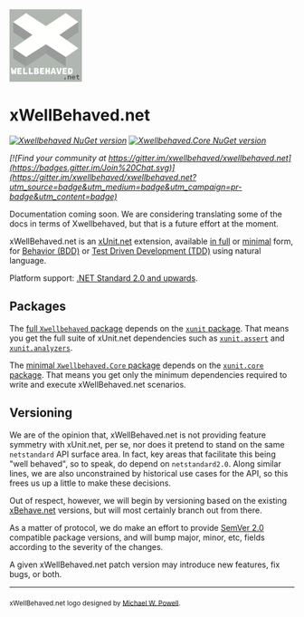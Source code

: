 <img src="assets/xwellbehaved_dotnet_256x256.png" width="128" />

# xWellBehaved.net

_[![Xwellbehaved NuGet version](https://img.shields.io/nuget/dt/Xwellbehaved.svg?style=flat&label=nuget%3A%20Xwellbehaved)](https://www.nuget.org/packages/Xwellbehaved)_
_[![Xwellbehaved.Core NuGet version](https://img.shields.io/nuget/dt/Xwellbehaved.Core.svg?style=flat&label=nuget%3A%20Xwellbehaved.Core)](https://www.nuget.org/packages/Xwellbehaved.Core)_

_[![Find your community at https://gitter.im/xwellbehaved/xwellbehaved.net](https://badges.gitter.im/Join%20Chat.svg)](https://gitter.im/xwellbehaved/xwellbehaved.net?utm_source=badge&utm_medium=badge&utm_campaign=pr-badge&utm_content=badge)_

Documentation coming soon. We are considering translating some of the docs in terms of Xwellbehaved, but that is a future effort at the moment.

xWellBehaved.net is an [xUnit.net](https://github.com/xunit/xunit) extension, available [in full](https://www.nuget.org/packages/Xwellbehaved) or [minimal](https://www.nuget.org/packages/Xwellbehaved.Core) form, for [Behavior (BDD)](https://en.wikipedia.org/wiki/Behavior-driven_development) or [Test Driven Development (TDD)](https://en.wikipedia.org/wiki/Test-driven_development) using natural language.

Platform support: [.NET Standard 2.0 and upwards](https://docs.microsoft.com/en-us/dotnet/standard/net-standard).

## Packages

The [full `Xwellbehaved` package](https://www.nuget.org/packages/Xwellbehaved) depends on the [`xunit` package](https://www.nuget.org/packages/xunit). That means you get the full suite of xUnit.net dependencies such as [`xunit.assert`](https://www.nuget.org/packages/xunit.assert) and [`xunit.analyzers`](https://www.nuget.org/packages/xunit.analyzers).

The [minimal `Xwellbehaved.Core` package](https://www.nuget.org/packages/Xwellbehaved.Core) depends on the [`xunit.core` package](https://www.nuget.org/packages/xunit.core). That means you get only the minimum dependencies required to write and execute xWellBehaved.net scenarios.

## Versioning

We are of the opinion that, xWellBehaved.net is not providing feature symmetry with xUnit.net, per se, nor does it pretend to stand on the same `netstandard` API surface area. In fact, key areas that facilitate this being "well behaved", so to speak, do depend on `netstandard2.0`. Along similar lines, we are also unconstrained by historical use cases for the API, so this frees us up a little to make these decisions.

Out of respect, however, we will begin by versioning based on the existing [xBehave.net](https://www.nuget.org/packages/xbehave) versions, but will most certainly branch out from there.

As a matter of protocol, we do make an effort to provide [SemVer 2.0](https://semver.org/spec/v2.0.0.html) compatible package versions, and will bump major, minor, etc, fields according to the severity of the changes.

A given xWellBehaved.net patch version may introduce new features, fix bugs, or both.

---

<sub>xWellBehaved.net logo designed by [Michael W. Powell](https://github.com/mwpowellhtx).</sub>
